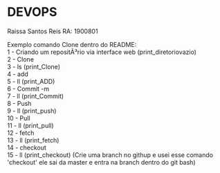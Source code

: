 # DEVOPS
Raissa Santos Reis   RA: 1900801

Exemplo comando Clone dentro do README:  
1 - Criando um repositÃ³rio via interface web (print_diretoriovazio)   
2 - Clone   
3 - ls (print_Clone)  
4 - add   
5 - ll (print_ADD)  
6 - Commit -m   
7 - ll (print_Commit)  
8 - Push  
9 - ll (print_push)  
10 - Pull   
11 - ll (print_pull)  
12 - fetch   
13 - ll (print_fetch)  
14 - checkout   
15 - ll (print_checkout) (Crie uma branch no githup e usei esse comando 'checkout' ele sai da master e entra na branch dentro do git bash)  
